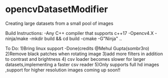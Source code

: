 # opencvDatasetModifier
Creating large datasets from a small pool of images


Build Instructions:
   -Any C++ compiler that supports c++17
   -Opencv4.X
   -ninja/make 
   -mkdir build && cd build
   -cmake -G"Ninja" ..

To Do:
1)Bring linux support -Done(credits @Mehul Gupta(sombr3ro)
2)Remove black patches when rotating image
3)add more filters in addition to contrast and brightness
4) csv loader becomes slower for larger datasets,implementing a faster csv reader
5)Only supports full hd images ,support for higher resolution images coming up soon!!
